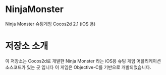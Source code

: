 # NinjaMonster
Ninja Monster 슈팅게임 Cocos2d 2.1 (iOS 용)

# 저장소 소개
이 저장소는 Cocos2d로 개발한 Ninja Monster 라는 iOS용 슈팅 게임 어플리케이션 소스코드가 있는 곳 입니다
이 게임은 Objective-C를 기반으로 개발되었습니다.
